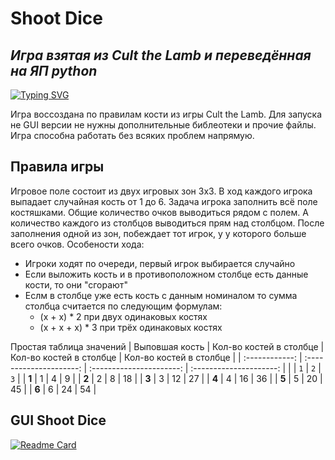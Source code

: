 # Shoot Dice
## _Игра взятая из Cult the Lamb и переведённая на ЯП python_

[![Typing SVG](https://readme-typing-svg.herokuapp.com?color=%2336BCF7&lines=Автор:+Владимир+Мирошниченко)](https://git.io/typing-svg)

Игра воссоздана по правилам кости из игры Cult the Lamb. Для запуска не GUI версии не нужны дополнительные
библеотеки и прочие файлы. Игра способна работать без всяких проблем напрямую.

## Правила игры

 Игровое поле состоит из двух игровых зон 3х3. В ход каждого игрока выпадает случайная кость от 1 до 6.
 Задача игрока заполнить всё поле костяшками. Общие количество очков выводиться рядом с полем. А количество
 каждого из столбцов выводиться прям над столбцом. После заполнения одной из зон, побеждает тот игрок, у 
 у которого больше всего очков. Особености хода:
  - Игроки ходят по очереди, первый игрок выбирается случайно
  - Если выложить кость и в противоположном столбце есть данные кости, то они "сгорают"
  - Еслм в столбце уже есть кость с данным номиналом то сумма столбца считается по следующим формулам:
    - (x + x) * 2 при двух одинаковых костях
    - (x + x + x) * 3 при трёх одинаковых костях

  Простая таблица значений
| Выповшая кость | Кол-во костей в столбце | Кол-во костей в столбце  | Кол-во костей в столбце |
| :------------: | :---------------------: | :----------------------: | :---------------------: |
|  |  `1` |  `2` |  `3` |
| **1** |  1 |  4 |  9 | 
| **2** |  2 |  8 | 18 | 
| **3** |  3 | 12 | 27 | 
| **4** |  4 | 16 | 36 | 
| **5** |  5 | 20 | 45 | 
| **6** |  6 | 24 | 54 | 

## GUI Shoot Dice

[![Readme Card](https://github-readme-stats.vercel.app/api/pin/?username=M-i-r-o-17&repo=GuiShootDice)](https://github.com/M-i-r-o-17/GuiShootDice)

   [dill]: <https://github.com/joemccann/dillinger>
   [git-repo-url]: <https://github.com/joemccann/dillinger.git>
   [john gruber]: <http://daringfireball.net>
   [df1]: <http://daringfireball.net/projects/markdown/>
   [markdown-it]: <https://github.com/markdown-it/markdown-it>
   [Ace Editor]: <http://ace.ajax.org>
   [node.js]: <http://nodejs.org>
   [Twitter Bootstrap]: <http://twitter.github.com/bootstrap/>
   [jQuery]: <http://jquery.com>
   [@tjholowaychuk]: <http://twitter.com/tjholowaychuk>
   [express]: <http://expressjs.com>
   [AngularJS]: <http://angularjs.org>
   [Gulp]: <http://gulpjs.com>

   [PlDb]: <https://github.com/joemccann/dillinger/tree/master/plugins/dropbox/README.md>
   [PlGh]: <https://github.com/joemccann/dillinger/tree/master/plugins/github/README.md>
   [PlGd]: <https://github.com/joemccann/dillinger/tree/master/plugins/googledrive/README.md>
   [PlOd]: <https://github.com/joemccann/dillinger/tree/master/plugins/onedrive/README.md>
   [PlMe]: <https://github.com/joemccann/dillinger/tree/master/plugins/medium/README.md>
   [PlGa]: <https://github.com/RahulHP/dillinger/blob/master/plugins/googleanalytics/README.md>

